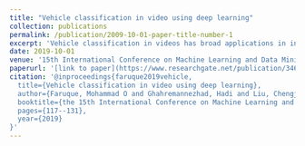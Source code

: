 ```yaml
---
title: "Vehicle classification in video using deep learning"
collection: publications
permalink: /publication/2009-10-01-paper-title-number-1
excerpt: 'Vehicle classification in videos has broad applications in intelligent transportation and smart cities. The vehicle classes are defined according to the Federal Highway Association (FHWA) vehicle types, and two popular deep learning methods, namely, the Faster R-CNN and the YOLO, are applied for vehicle classification. The Faster R-CNN and the YOLO are two representative deep learning methods with applications in object detection and classification. First, three training data sets are manually created from two videos in the low video quality category for training the Faster R-CNN and the YOLO deep learning methods. Second, new videos that are not seen during training are used to evaluate the vehicle classification performance for the deep learning methods. In particular, the comparative evaluation includes the training time, the testing time, the vehicle classification accuracy, as well as the generalization performance of the deep learning methods. The experiments using the New Jersey Department of Transportation (NJDOT) traffic videos show the feasibility of vehicle classification in videos using deep learning methods.'
date: 2019-10-01
venue: '15th International Conference on Machine Learning and Data Mining'
paperurl: '[link to paper](https://www.researchgate.net/publication/346061113_Vehicle_Classification_in_Video_Using_Deep_Learning)'
citation: '@inproceedings{faruque2019vehicle,
  title={Vehicle classification in video using deep learning},
  author={Faruque, Mohammad O and Ghahremannezhad, Hadi and Liu, Chengjun},
  booktitle={the 15th International Conference on Machine Learning and Data Mining},
  pages={117--131},
  year={2019}
}'
---
```

